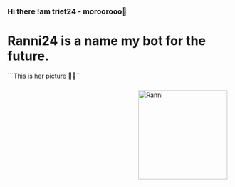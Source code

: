 ### Hi there !am triet24 - moroorooo👋
# Ranni24 is a name my bot for the future.
```This is her picture 💞😱``
<div style="float: right; margin: 10px;">
  <img src="https://imgur.com/yKVP66Q.jpg" alt="Ranni" width="200"/>
</div>
